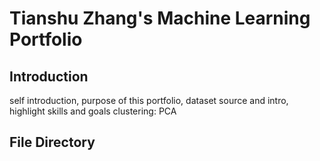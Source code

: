 # Tianshu Zhang's Machine Learning Portfolio

## Introduction

self introduction, purpose of this portfolio, dataset source and intro,
highlight skills and goals 
clustering: PCA

## File Directory